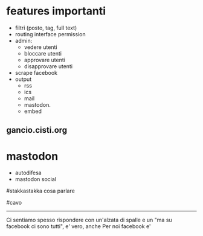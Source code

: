 # features importanti
- filtri (posto, tag, full text)
- routing interface permission
- admin:
  - vedere utenti
  - bloccare utenti
  - approvare utenti
  - disapprovare utenti
- scrape facebook
- output
  - rss
  - ics
  - mail
  - mastodon.
  - embed

gancio.cisti.org
----
# mastodon
- autodifesa 
- mastodon social

#stakkastakka
cosa parlare

#cavo

-------
Ci sentiamo spesso rispondere con un'alzata di spalle e un "ma su facebook ci sono tutti",
e' vero, anche 
Per noi facebook e' 
